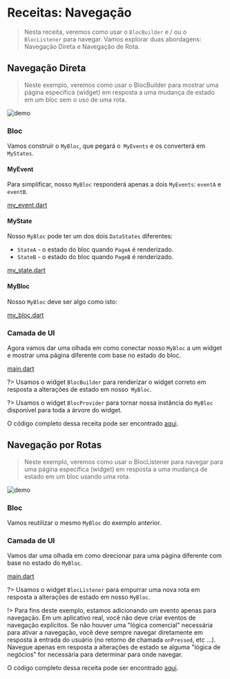 # Receitas: Navegação

> Nesta receita, veremos como usar o `BlocBuilder` e / ou o `BlocListener` para navegar. Vamos explorar duas abordagens: Navegação Direta e Navegação de Rota.

## Navegação Direta

> Neste exemplo, veremos como usar o BlocBuilder para mostrar uma página específica (widget) em resposta a uma mudança de estado em um bloc sem o uso de uma rota.

![demo](./assets/gifs/recipes_flutter_navigation_direct.gif)

### Bloc

Vamos construir o `MyBloc`, que pegará o` MyEvents` e os converterá em `MyStates`.

#### MyEvent

Para simplificar, nosso `MyBloc` responderá apenas a dois `MyEvents`: `eventA` e` eventB`.

[my_event.dart](../_snippets/recipes_flutter_navigation/my_event.dart.md ':include')

#### MyState

Nosso `MyBloc` pode ter um dos dois `DataStates` diferentes:

- `StateA` - o estado do bloc quando `PageA` é renderizado.
- `StateB` - o estado do bloc quando `PageB` é renderizado.

[my_state.dart](../_snippets/recipes_flutter_navigation/my_state.dart.md ':include')

#### MyBloc

Nosso `MyBloc` deve ser algo como isto:

[my_bloc.dart](../_snippets/recipes_flutter_navigation/my_bloc.dart.md ':include')

### Camada de UI

Agora vamos dar uma olhada em como conectar nosso `MyBloc` a um widget e mostrar uma página diferente com base no estado do bloc.

[main.dart](../_snippets/recipes_flutter_navigation/direct_navigation/main.dart.md ':include')

?> Usamos o widget `BlocBuilder` para renderizar o widget correto em resposta a alterações de estado em nosso` MyBloc`.

?> Usamos o widget `BlocProvider` para tornar nossa instância do `MyBloc` disponível para toda a árvore do widget.

O código completo dessa receita pode ser encontrado [aqui](https://gist.github.com/mit-73/386c840aad41c7675ab8695f15c4cb09).

## Navegação por Rotas

> Neste exemplo, veremos como usar o BlocListener para navegar para uma página específica (widget) em resposta a uma mudança de estado em um bloc usando uma rota.

![demo](./assets/gifs/recipes_flutter_navigation_routes.gif)

### Bloc

Vamos reutilizar o mesmo `MyBloc` do exemplo anterior.

### Camada de UI

Vamos dar uma olhada em como direcionar para uma página diferente com base no estado do `MyBloc`.

[main.dart](../_snippets/recipes_flutter_navigation/route_navigation/main.dart.md ':include')

?> Usamos o widget `BlocListener` para empurrar uma nova rota em resposta a alterações de estado em nosso `MyBloc`.

!> Para fins deste exemplo, estamos adicionando um evento apenas para navegação. Em um aplicativo real, você não deve criar eventos de navegação explícitos. Se não houver uma "lógica comercial" necessária para ativar a navegação, você deve sempre navegar diretamente em resposta à entrada do usuário (no retorno de chamada `onPressed`, etc ...). Navegue apenas em resposta a alterações de estado se alguma "lógica de negócios" for necessária para determinar para onde navegar.

O código completo dessa receita pode ser encontrado [aqui](https://gist.github.com/mit-73/6bcd4be10c046ceb33eecfeb380135dd).
